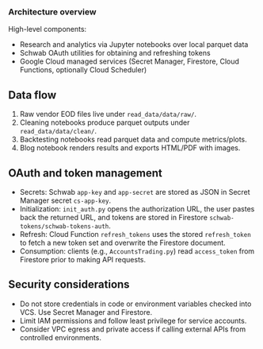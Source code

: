 ### Architecture overview

High-level components:

- Research and analytics via Jupyter notebooks over local parquet data
- Schwab OAuth utilities for obtaining and refreshing tokens
- Google Cloud managed services (Secret Manager, Firestore, Cloud Functions, optionally Cloud Scheduler)


## Data flow

1) Raw vendor EOD files live under `read_data/data/raw/`.
2) Cleaning notebooks produce parquet outputs under `read_data/data/clean/`.
3) Backtesting notebooks read parquet data and compute metrics/plots.
4) Blog notebook renders results and exports HTML/PDF with images.


## OAuth and token management

- Secrets: Schwab `app-key` and `app-secret` are stored as JSON in Secret Manager secret `cs-app-key`.
- Initialization: `init_auth.py` opens the authorization URL, the user pastes back the returned URL, and tokens are stored in Firestore `schwab-tokens/schwab-tokens-auth`.
- Refresh: Cloud Function `refresh_tokens` uses the stored `refresh_token` to fetch a new token set and overwrite the Firestore document.
- Consumption: clients (e.g., `AccountsTrading.py`) read `access_token` from Firestore prior to making API requests.


## Security considerations

- Do not store credentials in code or environment variables checked into VCS. Use Secret Manager and Firestore.
- Limit IAM permissions and follow least privilege for service accounts.
- Consider VPC egress and private access if calling external APIs from controlled environments.


